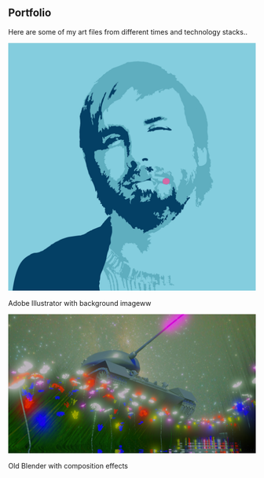 ## Portfolio

Here are some of my art files from different times and technology stacks..

![A man smoking](./images/smoker_turkoosi.png)

Adobe Illustrator with background imageww

![T34 tank](./images/t-34_nighttime6_tonemap_greenish.png)

Old Blender with composition effects

